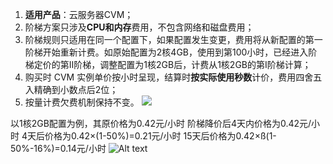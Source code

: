 
1. **适用产品**：云服务器CVM；
2. 阶梯方案只涉及**CPU和内存**费用，不包含网络和磁盘费用；
3. 阶梯规则只适用在同一个配置下，如果配置发生变更，费用将从新配置的第一阶梯开始重新计费。如原始配置为2核4GB，使用到第100小时，已经进入阶梯定价的第II阶梯，调整配置为1核2GB后，计费从1核2GB的第I阶梯计算；
4. 购买时 CVM 实例单价按小时呈现，结算时**按实际使用秒数**计价，费用四舍五入精确到小数点后2位；
5. 按量计费欠费机制保持不变。
![](http://imgcache.tcecqpoc.fsphere.cn/image/mccdn.qcloud.com/static/img/609ef37980be637142f026a476dfb30e/image.jpg)

以1核2GB配置为例，其原价格为0.42元/小时
阶梯降价后4天内价格为0.42元/小时
4天后价格为0.42×(1-50%)=0.21元/小时
15天后价格为0.42×ß(1-50%-16%)=0.14元/小时
![Alt text](http://imgcache.tcecqpoc.fsphere.cn/image/mccdn.qcloud.com/static/img/80cc0dc6af4a56cbd3aadd2d408b1e20/image.jpg)





